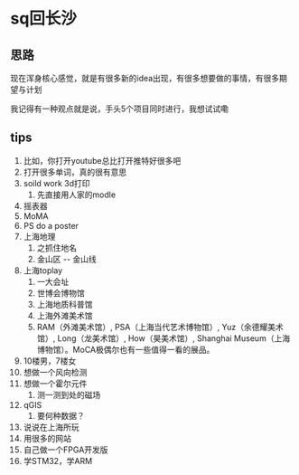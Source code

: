 # sq回长沙

## 思路

现在浑身核心感觉，就是有很多新的idea出现，有很多想要做的事情，有很多期望与计划

我记得有一种观点就是说，手头5个项目同时进行，我想试试嘞

## tips

1. 比如，你打开youtube总比打开推特好很多吧
2. 打开很多单词，真的很有意思
3. soild work 3d打印
   1. 先直接用人家的modle
4. 摇表器
5. MoMA
6. PS do a poster
7. 上海地理
   1. 之抓住地名
   2. 金山区 -- 金山线
8. 上海toplay
   1. 一大会址
   2. 世博会博物馆
   3. 上海地质科普馆
   4. 上海外滩美术馆
   5. RAM（外滩美术馆）, PSA（上海当代艺术博物馆）, Yuz（余德耀美术馆）, Long（龙美术馆）, How（昊美术馆）, Shanghai Museum（上海博物馆）。MoCA极偶尔也有一些值得一看的展品。
9. 10楼男，7楼女
10. 想做一个风向检测
11. 想做一个霍尔元件 
    1. 测一测到处的磁场
12. qGIS
    1. 要何种数据？
13. 说说在上海所玩
14. 用很多的网站
15. 自己做一个FPGA开发版
16. 学STM32，学ARM



